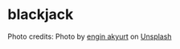 # blackjack


Photo credits:
Photo by <a href="https://unsplash.com/@enginakyurt?utm_source=unsplash&utm_medium=referral&utm_content=creditCopyText">engin akyurt</a> on <a href="https://unsplash.com/s/photos/green-background?utm_source=unsplash&utm_medium=referral&utm_content=creditCopyText">Unsplash</a>
  